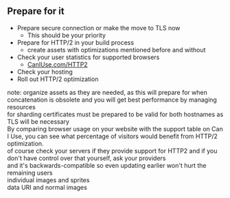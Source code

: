 ##  Prepare for it

- Prepare secure connection or make the move to TLS now
  - This should be your priority
- Prepare for HTTP/2 in your build process
  - create assets with optimizations mentioned before and without
- Check your user statistics for supported browsers
  - [CanIUse.com/HTTP2](http://caniuse.com/#feat=http2)
- Check your hosting
- Roll out HTTP/2 optimization

note:
    organize assets as they are needed, as this will prepare for when concatenation is obsolete and you will get best performance by managing resources  
    for sharding certificates must be prepared to be valid for both hostnames as TLS will be necessary  
    By comparing browser usage on your website with the support table on Can I Use, you can see what percentage of visitors would benefit from HTTP/2 optimization.  
    of course check your servers if they provide support for HTTP2 and if you don't have control over that yourself, ask your providers  
    and it's backwards-compatible so even updating earlier won't hurt the remaining users  
    individual images and sprites  
    data URI and normal images
